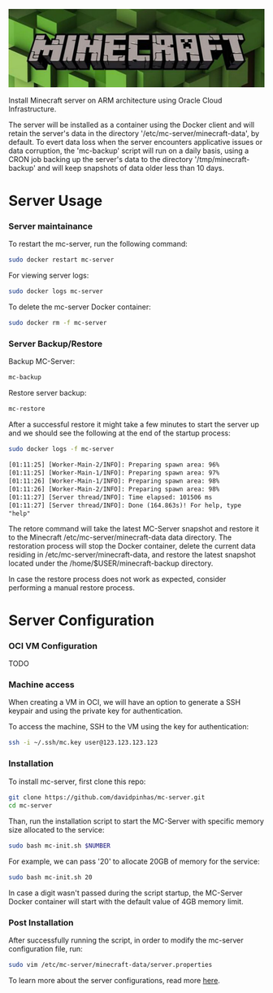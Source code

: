 ![Minecraft Server](img/mc-server.png)

Install Minecraft server on ARM architecture using Oracle Cloud Infrastructure.

The server will be installed as a container using the Docker client and will retain the server's data in the directory '/etc/mc-server/minecraft-data', by default. 
To evert data loss when the server encounters applicative issues or data corruption, the 'mc-backup' script will run on a daily basis, using a CRON job backing up the server's data to the directory '/tmp/minecraft-backup' and will keep snapshots of data older less than 10 days.

# Server Usage
### Server maintainance
To restart the mc-server, run the following command:
```bash
sudo docker restart mc-server
```

For viewing server logs:
```bash
sudo docker logs mc-server
```

To delete the mc-server Docker container:
```bash
sudo docker rm -f mc-server
```

### Server Backup/Restore
Backup  MC-Server:
```bash
mc-backup
```

Restore server backup:
```bash
mc-restore
```

After a successful restore it might take a few minutes to start the server up and we should see the following at the end of the startup process:
```bash
sudo docker logs -f mc-server
```
```
[01:11:25] [Worker-Main-2/INFO]: Preparing spawn area: 96%
[01:11:25] [Worker-Main-1/INFO]: Preparing spawn area: 97%
[01:11:26] [Worker-Main-1/INFO]: Preparing spawn area: 98%
[01:11:26] [Worker-Main-2/INFO]: Preparing spawn area: 98%
[01:11:27] [Server thread/INFO]: Time elapsed: 101506 ms
[01:11:27] [Server thread/INFO]: Done (164.863s)! For help, type "help"
```

The retore command will take the latest MC-Server snapshot and restore it to the Minecraft /etc/mc-server/minecraft-data data directory.
The restoration process will stop the Docker container, delete the current data residing in /etc/mc-server/minecraft-data, and restore the latest snapshot located under the /home/$USER/minecraft-backup directory.

In case the restore process does not work as expected, consider performing a manual restore process.

# Server Configuration
### OCI VM Configuration
TODO

### Machine access
When creating a VM in OCI, we will have an option to generate a SSH keypair and using the private key for authentication.

To access the machine, SSH to the VM using the key for authentication:
```bash
ssh -i ~/.ssh/mc.key user@123.123.123.123
```

### Installation
To install mc-server, first clone this repo:
```bash
git clone https://github.com/davidpinhas/mc-server.git
cd mc-server
```

Than, run the installation script to start the MC-Server with specific memory size allocated to the service:
```bash
sudo bash mc-init.sh $NUMBER
```

For example, we can pass '20' to allocate 20GB of memory for the service:
```bash
sudo bash mc-init.sh 20
```

In case a digit wasn't passed during the script startup, the MC-Server Docker container will start with the default value of 4GB memory limit.

### Post Installation
After successfully running the script, in order to modify the mc-server configuration file, run:
```bash
sudo vim /etc/mc-server/minecraft-data/server.properties 
```

To learn more about the server configurations, read more [here](https://minecraft.fandom.com/wiki/Server.properties#Minecraft_server_properties).
